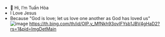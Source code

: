 - 👋 Hi, I’m Tuấn Hòa 
- I Love Jesus
- Because "God is love; let us love one another as God has loved us"
![image](https://github.com/AnhTuan30012005/Tearm-2-Year-1/assets/154312631/62c8a81b-47f7-441c-b831-5e7dbafc2820)
https://th.bing.com/th/id/OIP.y_MfNkh93ovIFYsb1JBV4gHaD2?rs=1&pid=ImgDetMain





